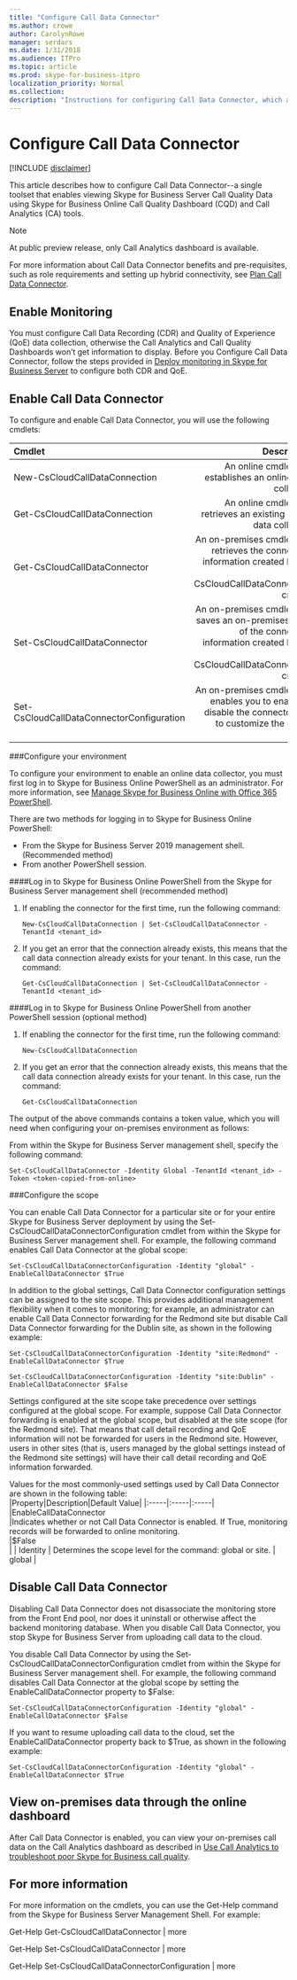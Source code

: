 ```yaml
---
title: "Configure Call Data Connector"
ms.author: crowe
author: CarolynRowe
manager: serdars
ms.date: 1/31/2018
ms.audience: ITPro
ms.topic: article
ms.prod: skype-for-business-itpro
localization_priority: Normal
ms.collection: 
description: "Instructions for configuring Call Data Connector, which allows telemetry from Skype for Business on-premises to be viewed using Skype for Business Online tools."
---
```


# Configure Call Data Connector

[!INCLUDE [disclaimer](../disclaimer.md)]

This article describes how to configure Call Data Connector--a single toolset that enables viewing Skype for Business Server Call Quality Data using Skype for Business Online Call Quality Dashboard (CQD) and Call Analytics (CA) tools. 

> [!NOTE]
> At public preview release, only Call Analytics dashboard is available.

For more information about Call Data Connector benefits and pre-requisites, such as role requirements and setting up hybrid connectivity, see [Plan Call Data Connector](plan-call-data-connector.md).

## Enable Monitoring 

You must configure Call Data Recording (CDR) and Quality of Experience (QoE) data collection, otherwise the Call Analytics and Call Quality Dashboards won’t get information to display. Before you Configure Call Data Connector, follow the steps provided in [Deploy monitoring in Skype for Business Server](../../SfbServer/deploy/deploy-monitoring/deploy-monitoring.md) to configure both CDR and QoE.


## Enable Call Data Connector

To configure and enable Call Data Connector, you will use the following cmdlets:

| Cmdlet| Description|
| :-----------------|---------------:|
| New-CsCloudCallDataConnection | An online cmdlet that establishes an online data collector.|
| Get-CsCloudCallDataConnection | An online cmdlet that retrieves an existing online data collector.|  
| Get-CsCloudCallDataConnector | An on-premises cmdlet that retrieves the connection information created by the New-CsCloudCallDataConnection cmdlet. |
| Set-CsCloudCallDataConnector | An on-premises cmdlet that saves an on-premises copy of the connection information created by the New-CsCloudCallDataConnection cmdlet. |  
| Set-CsCloudCallDataConnectorConfiguration | An on-premises cmdlet that enables you to enable or disable the connector and to customize the scope level.|

###Configure your environment 

To configure your environment to enable an online data collector, you must first log in to Skype for Business Online PowerShell as an administrator. For more information, see [Manage Skype for Business Online with Office 365 PowerShell](https://docs.microsoft.com/en-us/office365/enterprise/powershell/manage-skype-for-business-online-with-office-365-powershell).

There are two methods for logging in to Skype for Business Online PowerShell:

- From the Skype for Business Server 2019 management shell. (Recommended method)
- From another PowerShell session.   

####Log in to Skype for Business Online PowerShell from the Skype for Business Server management shell (recommended method)

1. If enabling the connector for the first time, run the following command:

   ```
   New-CsCloudCallDataConnection | Set-CsCloudCallDataConnector -TenantId <tenant_id>
   ```

2. If you get an error that the connection already exists, this means that the call data connection already exists for your tenant. In this case, run the command: 

   ```
   Get-CsCloudCallDataConnection | Set-CsCloudCallDataConnector -TenantId <tenant_id>
   ```


####Log in to Skype for Business Online PowerShell from another PowerShell session (optional method)

1.	If enabling the connector for the first time, run the following command: 

    ``` 
    New-CsCloudCallDataConnection 
    ```

2.	If you get an error that the connection already exists, this means that the call data connection already exists for your tenant. In this case, run the command: 

    ```
    Get-CsCloudCallDataConnection  
    ```

The output of the above commands contains a token value, which you will need when configuring your on-premises environment as follows:

From within the Skype for Business Server management shell, specify the following command:

```
Set-CsCloudCallDataConnector -Identity Global -TenantId <tenant_id> -Token <token-copied-from-online>
```

###Configure the scope

You can enable Call Data Connector for a particular site or for your entire Skype for Business Server deployment by using the Set-CsCloudCallDataConnectorConfiguration cmdlet from within the Skype for Business Server management shell. For example, the following command enables Call Data Connector at the global scope:

```
Set-CsCloudCallDataConnectorConfiguration -Identity "global" -EnableCallDataConnector $True
```

In addition to the global settings, Call Data Connector configuration settings can be assigned to the site scope. This provides additional management flexibility when it comes to monitoring; for example, an administrator can enable Call Data Connector forwarding for the Redmond site but disable Call Data Connector forwarding for the Dublin site, as shown in the following example:
  
```
Set-CsCloudCallDataConnectorConfiguration -Identity "site:Redmond" -EnableCallDataConnector $True
```

```
Set-CsCloudCallDataConnectorConfiguration -Identity "site:Dublin" -EnableCallDataConnector $False
```

Settings configured at the site scope take precedence over settings configured at the global scope. For example, suppose Call Data Connector forwarding is enabled at the global scope, but disabled at the site scope (for the Redmond site). That means that call detail recording and QoE information will not be forwarded for users in the Redmond site. However, users in other sites (that is, users managed by the global settings instead of the Redmond site settings) will have their call detail recording and QoE information forwarded.

Values for the most commonly-used settings used by Call Data Connector are shown in the following table:  
|Property|Description|Default Value|
|:-----|:-----|:-----|
|EnableCallDataConnector  <br/> |Indicates whether or not Call Data Connector is enabled. If True, monitoring records will be forwarded to online monitoring.  <br/> |$False  <br/> |
| Identity | Determines the scope level for the command: global or site.   | global  |

## Disable Call Data Connector

Disabling Call Data Connector does not disassociate the monitoring store from the Front End pool, nor does it uninstall or otherwise affect the backend monitoring database. When you disable Call Data Connector, you stop Skype for Business Server from uploading call data to the cloud. 

You disable Call Data Connector by using the Set-CsCloudCallDataConnectorConfiguration cmdlet from within the Skype for Business Server management shell. For example, the following command disables Call Data Connector at the global scope by setting the EnableCallDataConnector property to $False:
  
```
Set-CsCloudCallDataConnectorConfiguration -Identity "global" -EnableCallDataConnector $False
```

If you want to resume uploading call data to the cloud, set the EnableCallDataConnector property back to $True, as shown in the following example:

```
Set-CsCloudCallDataConnectorConfiguration -Identity "global" -EnableCallDataConnector $True
```

## View on-premises data through the online dashboard

 After Call Data Connector is enabled, you can view your on-premises call data on the Call Analytics dashboard as described in  [Use Call Analytics to troubleshoot poor Skype for Business call quality](https://docs.microsoft.com/en-us/skypeforbusiness/using-call-quality-in-your-organization/use-call-analytics-to-troubleshoot-poor-call-quality).


## For more information

For more information on the cmdlets, you can use the Get-Help command from the Skype for Business Server Management Shell. For example:
  
Get-Help Get-CsCloudCallDataConnector | more

Get-Help Set-CsCloudCallDataConnector | more

Get-Help Set-CsCloudCallDataConnectorConfiguration | more